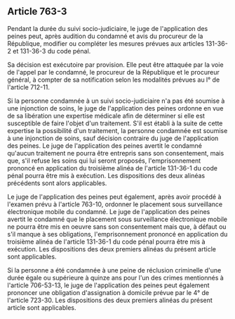 Article 763-3
----
Pendant la durée du suivi socio-judiciaire, le juge de l'application des peines
peut, après audition du condamné et avis du procureur de la République, modifier
ou compléter les mesures prévues aux articles 131-36-2 et 131-36-3 du code
pénal.

Sa décision est exécutoire par provision. Elle peut être attaquée par la voie de
l'appel par le condamné, le procureur de la République et le procureur général,
à compter de sa notification selon les modalités prévues au l° de l'article
712-11.

Si la personne condamnée à un suivi socio-judiciaire n'a pas été soumise à une
injonction de soins, le juge de l'application des peines ordonne en vue de sa
libération une expertise médicale afin de déterminer si elle est susceptible de
faire l'objet d'un traitement. S'il est établi à la suite de cette expertise la
possibilité d'un traitement, la personne condamnée est soumise à une injonction
de soins, sauf décision contraire du juge de l'application des peines. Le juge
de l'application des peines avertit le condamné qu'aucun traitement ne pourra
être entrepris sans son consentement, mais que, s'il refuse les soins qui lui
seront proposés, l'emprisonnement prononcé en application du troisième alinéa de
l'article 131-36-1 du code pénal pourra être mis à exécution. Les dispositions
des deux alinéas précédents sont alors applicables.

Le juge de l'application des peines peut également, après avoir procédé à
l'examen prévu à l'article 763-10, ordonner le placement sous surveillance
électronique mobile du condamné. Le juge de l'application des peines avertit le
condamné que le placement sous surveillance électronique mobile ne pourra être
mis en oeuvre sans son consentement mais que, à défaut ou s'il manque à ses
obligations, l'emprisonnement prononcé en application du troisième alinéa de
l'article 131-36-1 du code pénal pourra être mis à exécution. Les dispositions
des deux premiers alinéas du présent article sont applicables.

Si la personne a été condamnée à une peine de réclusion criminelle d'une durée
égale ou supérieure à quinze ans pour l'un des crimes mentionnés à l'article
706-53-13, le juge de l'application des peines peut également prononcer une
obligation d'assignation à domicile prévue par le 4° de l'article 723-30. Les
dispositions des deux premiers alinéas du présent article sont applicables.
